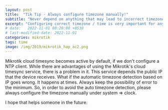```yaml
---
layout: post
title:  "Tik Tip - Always configure timezone manually!"
subtitle: "Never depend on anything that may lead to incorrect timezone"
excerpt: "Configuring correct timezone / time is very important for any device. Having incorret time or timezone can lead to numerous issues. Fortunately, it is not hard to configure timezone manually in any device, particular in a Mikrotik Device."
# date:   2022-11-01 00:20:00 +0530
# last-modified-date: 2022-11-01
categories: mikrotik
tags: time
image: /img/2019/mikrotik_hap_ac2.png
---
```


Mikrotik cloud timesync becomes active by default, if we don't configure a NTP client. While there are advantages of using the Mikrotik's cloud timesync service, there is a problem in it. This service depends the public IP that the device receives. What if the automatic timezone detection based on IP goes wrong. It happens at times. Always keep the possibility of error to the minimum. So, in order to avoid the auto timezone detection, please always configure the timezone manually under system => clock.

I hope that helps someone in the future.
